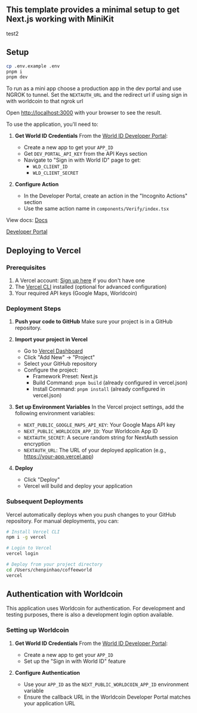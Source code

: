 ## This template provides a minimal setup to get Next.js working with MiniKit
test2
## Setup

```bash
cp .env.example .env
pnpm i
pnpm dev

```

To run as a mini app choose a production app in the dev portal and use NGROK to tunnel. Set the `NEXTAUTH_URL` and the redirect url if using sign in with worldcoin to that ngrok url

Open [http://localhost:3000](http://localhost:3000) with your browser to see the result.

To use the application, you'll need to:

1. **Get World ID Credentials**
   From the [World ID Developer Portal](https://developer.worldcoin.org/):

   - Create a new app to get your `APP_ID`
   - Get `DEV_PORTAL_API_KEY` from the API Keys section
   - Navigate to "Sign in with World ID" page to get:
     - `WLD_CLIENT_ID`
     - `WLD_CLIENT_SECRET`

2. **Configure Action**
   - In the Developer Portal, create an action in the "Incognito Actions" section
   - Use the same action name in `components/Verify/index.tsx`

View docs: [Docs](https://docs.world.org/)

[Developer Portal](https://developer.worldcoin.org/)

## Deploying to Vercel

### Prerequisites

1. A Vercel account: [Sign up here](https://vercel.com/signup) if you don't have one
2. The [Vercel CLI](https://vercel.com/docs/cli) installed (optional for advanced configuration)
3. Your required API keys (Google Maps, Worldcoin)

### Deployment Steps

1. **Push your code to GitHub**
   Make sure your project is in a GitHub repository.

2. **Import your project in Vercel**
   - Go to [Vercel Dashboard](https://vercel.com/dashboard)
   - Click "Add New" → "Project"
   - Select your GitHub repository
   - Configure the project:
     - Framework Preset: Next.js
     - Build Command: `pnpm build` (already configured in vercel.json)
     - Install Command: `pnpm install` (already configured in vercel.json)

3. **Set up Environment Variables**
   In the Vercel project settings, add the following environment variables:
   - `NEXT_PUBLIC_GOOGLE_MAPS_API_KEY`: Your Google Maps API key
   - `NEXT_PUBLIC_WORLDCOIN_APP_ID`: Your Worldcoin App ID
   - `NEXTAUTH_SECRET`: A secure random string for NextAuth session encryption
   - `NEXTAUTH_URL`: The URL of your deployed application (e.g., https://your-app.vercel.app)

4. **Deploy**
   - Click "Deploy"
   - Vercel will build and deploy your application

### Subsequent Deployments

Vercel automatically deploys when you push changes to your GitHub repository. For manual deployments, you can:

```bash
# Install Vercel CLI
npm i -g vercel

# Login to Vercel
vercel login

# Deploy from your project directory
cd /Users/chenpinhao/coffeeworld
vercel
```

## Authentication with Worldcoin

This application uses Worldcoin for authentication. For development and testing purposes, there is also a development login option available.

### Setting up Worldcoin

1. **Get World ID Credentials**
   From the [World ID Developer Portal](https://developer.worldcoin.org/):

   - Create a new app to get your `APP_ID`
   - Set up the "Sign in with World ID" feature

2. **Configure Authentication**
   - Use your `APP_ID` as the `NEXT_PUBLIC_WORLDCOIN_APP_ID` environment variable
   - Ensure the callback URL in the Worldcoin Developer Portal matches your application URL
